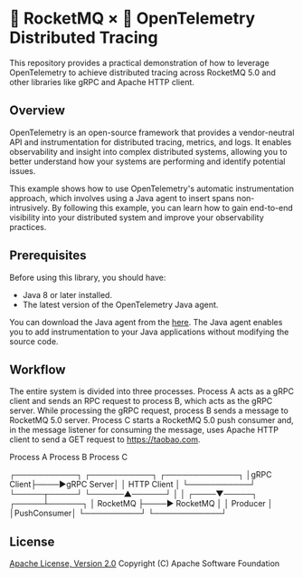 # 🚀 RocketMQ × 🔭 OpenTelemetry Distributed Tracing

This repository provides a practical demonstration of how to leverage OpenTelemetry to achieve distributed tracing across RocketMQ 5.0 and other libraries like gRPC and Apache HTTP client.

## Overview

OpenTelemetry is an open-source framework that provides a vendor-neutral API and instrumentation for distributed tracing, metrics, and logs. It enables observability and insight into complex distributed systems, allowing you to better understand how your systems are performing and identify potential issues.

This example shows how to use OpenTelemetry's automatic instrumentation approach, which involves using a Java agent to insert spans non-intrusively. By following this example, you can learn how to gain end-to-end visibility into your distributed system and improve your observability practices.

## Prerequisites

Before using this library, you should have:

* Java 8 or later installed.
* The latest version of the OpenTelemetry Java agent.

You can download the Java agent from the [here](https://github.com/open-telemetry/opentelemetry-java/releases/latest). The Java agent enables you to add instrumentation to your Java applications without modifying the source code.

## Workflow

The entire system is divided into three processes. Process A acts as a gRPC client and sends an RPC request to process B, which acts as the gRPC server. While processing the gRPC request, process B sends a message to RocketMQ 5.0 server. Process C starts a RocketMQ 5.0 push consumer and, in the message listener for consuming the message, uses Apache HTTP client to send a GET request to <https://taobao.com>.

  Process A        Process B        Process C

 ┌───────────┐    ┌───────────┐   ┌─────────────┐
 │gRPC Client├────►gRPC Server│   │ HTTP Client │
 └───────────┘    └─────┬─────┘   └──────▲──────┘
                        │                │
                   ┌────▼─────┐    ┌─────┴──────┐
                   │ RocketMQ ├────►  RocketMQ  │
                   │ Producer │    │PushConsumer│
                   └──────────┘    └────────────┘

## License

[Apache License, Version 2.0](http://www.apache.org/licenses/LICENSE-2.0.html) Copyright (C) Apache Software Foundation
